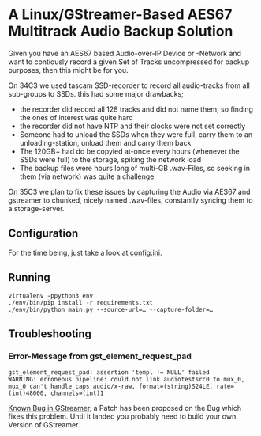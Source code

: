 # A Linux/GStreamer-Based AES67 Multitrack Audio Backup Solution
Given you have an AES67 based Audio-over-IP Device or -Network and want to contiously record a given Set of Tracks uncompressed for backup purposes, then this might be for you.

On 34C3 we used tascam SSD-recorder to record all audio-tracks from all sub-groups to SSDs. this had some major drawbacks;
 * the recorder did record all 128 tracks and did not name them; so finding the ones of interest was quite hard
 * the recorder did not have NTP and their clocks were not set correctly
 * Someone had to unload the SSDs when they were full, carry them to an unloading-station, unload them and carry them back
 * The 120GB+ had do be copyied at-once every hours (whenever the SSDs were full) to the storage, spiking the network load
 * The backup files were hours long of multi-GB .wav-Files, so seeking in them (via network) was quite a challenge

On 35C3 we plan to fix these issues by capturing the Audio via AES67 and gstreamer to chunked, nicely named .wav-files, constantly syncing them to a storage-server.

## Configuration
For the time being, just take a look at [config.ini](config.ini).

## Running
```
virtualenv -ppython3 env
./env/bin/pip install -r requirements.txt
./env/bin/python main.py --source-url=… --capture-folder=…
```

## Troubleshooting
### Error-Message from gst_element_request_pad
```
gst_element_request_pad: assertion 'templ != NULL' failed
WARNING: erroneous pipeline: could not link audiotestsrc0 to mux_0, mux_0 can't handle caps audio/x-raw, format=(string)S24LE, rate=(int)48000, channels=(int)1
```

[Known Bug in GStreamer](https://bugzilla.gnome.org/show_bug.cgi?id=797241), a Patch has been proposed on the Bug which fixes this problem. Until it landed you probably need to build your own Version of GStreamer.
